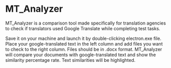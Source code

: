 # MT_Analyzer
MT_Analyzer is a comparison tool made specifically for translation agencies to check if translators used Google Translate while completing test tasks.

Save it on your machine and launch it by double-clicking electron.exe file.
Place your google-translated text in the left column and add files you want to check to the right column. Files should be in .docx format.
MT_Analyzer will compare your documents with google-translated text and show the similarity percentage rate. Text similarities will be highlighted. 
